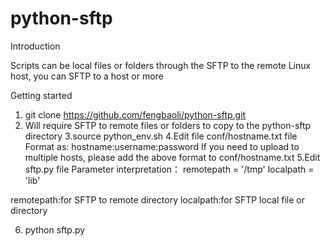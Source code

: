 # python-sftp
Introduction

Scripts can be local files or folders through the SFTP to the remote Linux host, you can SFTP to a host or more

Getting started
1. git clone https://github.com/fengbaoli/python-sftp.git
2. Will require SFTP to remote files or folders to copy to the python-sftp directory
3.source python_env.sh
4.Edit file conf/hostname.txt file
Format as:
hostname:username:password
If you need to upload to multiple hosts, please add the above format to conf/hostname.txt
5.Edit sftp.py file
Parameter interpretation：
    remotepath = '/tmp'
    localpath = 'lib'
    
remotepath:for SFTP to remote directory
localpath:for SFTP local file or directory

6. python sftp.py

